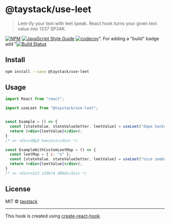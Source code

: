 # @taystack/use-leet

> Leet-ify your text with leet speak. React hook turns your given text value into 1337 SP34K.

[![NPM](https://img.shields.io/npm/v/@taystack/use-leet.svg)](https://www.npmjs.com/package/@taystack/use-leet) [![JavaScript Style Guide](https://img.shields.io/badge/code_style-standard-brightgreen.svg)](https://standardjs.com) [![codecov](https://codecov.io/gh/taystack/use-leet/branch/master/graph/badge.svg)](https://codecov.io/gh/taystack/use-leet)". For adding a "build" badge add "[![Build Status](https://travis-ci.org/taystack/use-leet.png)](https://travis-ci.org/taystack/use-leet)

## Install

```bash
npm install --save @taystack/use-leet
```

## Usage

```jsx
import React from "react";

import useLeet from "@taystack/use-leet";


const Example = () => {
  const [stateValue, stateValueSetter, leetValue] = useLeet("dope hacks!");
  return (<div>{leetValue}</div>);
}
/* => <div>d0p3 haxzorz</div> */

const ExampleWithCustomLeetMap = () => {
  const leetMap = { c: "¢" };
  const [stateValue, stateValueSetter, leetValue] = useLeet("nice zeebra dude", leetMap);
  return (<div>{leetValue}</div>);
}
/* => <div>n1¢3 z33br4 d00d</div> */
```

## License

MIT © [taystack](https://github.com/taystack)

---

This hook is created using [create-react-hook](https://github.com/hermanya/create-react-hook).

